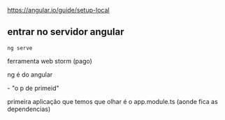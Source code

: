 https://angular.io/guide/setup-local

## entrar no servidor angular
~~~
ng serve
~~~


ferramenta web storm (pago)

ng é do angular

<p-tabview> - "o p de primeid"

primeira aplicação que temos que olhar é o app.module.ts
 (aonde fica as dependencias)

